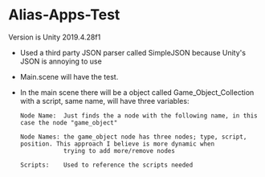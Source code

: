 # Alias-Apps-Test
Version is Unity 2019.4.28f1

-	Used a third party JSON parser called SimpleJSON because Unity's JSON is annoying to use
 
-	Main.scene will have the test.

-	In the main scene there will be a object called Game_Object_Collection with a script, same name, 
	will have three variables:
	
		Node Name: 	Just finds the a node with the following name, in this case the node "game_object"
	
		Node Names: the game_object node has three nodes; type, script, position. This approach I believe is more dynamic when
					trying to add more/remove nodes 
	
		Scripts:	Used to reference the scripts needed